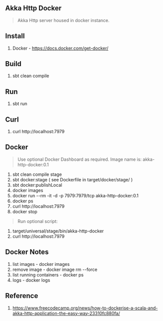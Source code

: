 Akka Http Docker
----------------
>Akka Http server housed in docker instance.

Install
-------
1. Docker - https://docs.docker.com/get-docker/

Build
-----
1. sbt clean compile

Run
---
1. sbt run

Curl
----
1. curl http://localhost:7979

Docker
------
>Use optional Docker Dashboard as required. Image name is: akka-http-docker:0.1
1. sbt clean compile stage
2. sbt docker:stage  ( see Dockerfile in target/docker/stage/ )
3. sbt docker:publishLocal
4. docker images
5. docker run --rm -it -d -p 7979:7979/tcp akka-http-docker:0.1
6. docker ps
7. curl http://localhost:7979
8. docker stop <container-id>
>Run optional script:
1. target/universal/stage/bin/akka-http-docker
2. curl http://localhost:7979

Docker Notes
------------
1. list images - docker images
2. remove image - docker image rm <image-id> --force
3. list running containers - docker ps
4. logs - docker logs <container-id>

Reference
---------
1. https://www.freecodecamp.org/news/how-to-dockerise-a-scala-and-akka-http-application-the-easy-way-23310fc880fa/